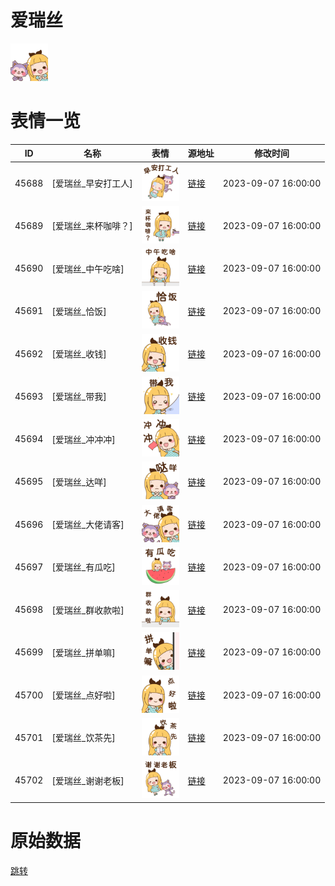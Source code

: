 # 爱瑞丝

<img src="./cover.png" height="60" alt="cover" />

# 表情一览

|ID|名称|表情|源地址|修改时间|
|----|----|----|----|----|
|45688|[爱瑞丝_早安打工人]|<img src="./pic/045688_%5B爱瑞丝_早安打工人%5D.png" height="60" alt="早安打工人"/>|[链接](https://i0.hdslb.com/bfs/garb/d8f281a97d5ca46d97b2cb093c9d81aba3729ab8.png)|2023-09-07 16:00:00|
|45689|[爱瑞丝_来杯咖啡？]|<img src="./pic/045689_%5B爱瑞丝_来杯咖啡？%5D.png" height="60" alt="来杯咖啡？"/>|[链接](https://i0.hdslb.com/bfs/garb/ce2768dacc0fb9c8c1c5c52bac5569378b2fd8a2.png)|2023-09-07 16:00:00|
|45690|[爱瑞丝_中午吃啥]|<img src="./pic/045690_%5B爱瑞丝_中午吃啥%5D.png" height="60" alt="中午吃啥"/>|[链接](https://i0.hdslb.com/bfs/garb/be0dcf1e367f3cfea0383de87bb5fd24f1f337dd.png)|2023-09-07 16:00:00|
|45691|[爱瑞丝_恰饭]|<img src="./pic/045691_%5B爱瑞丝_恰饭%5D.png" height="60" alt="恰饭"/>|[链接](https://i0.hdslb.com/bfs/garb/8e3033a789cc4a6a4a322660db23fc7bf6ac28d5.png)|2023-09-07 16:00:00|
|45692|[爱瑞丝_收钱]|<img src="./pic/045692_%5B爱瑞丝_收钱%5D.png" height="60" alt="收钱"/>|[链接](https://i0.hdslb.com/bfs/garb/ad5156f72869538ea02af8bf1c48f9882fe7c65b.png)|2023-09-07 16:00:00|
|45693|[爱瑞丝_带我]|<img src="./pic/045693_%5B爱瑞丝_带我%5D.png" height="60" alt="带我"/>|[链接](https://i0.hdslb.com/bfs/garb/c0f345cc4e87a15e6577e901433a2a0aab90ad41.png)|2023-09-07 16:00:00|
|45694|[爱瑞丝_冲冲冲]|<img src="./pic/045694_%5B爱瑞丝_冲冲冲%5D.png" height="60" alt="冲冲冲"/>|[链接](https://i0.hdslb.com/bfs/garb/d0833f27d139a729cb37be5cd7fcfd17f53c0933.png)|2023-09-07 16:00:00|
|45695|[爱瑞丝_达咩]|<img src="./pic/045695_%5B爱瑞丝_达咩%5D.png" height="60" alt="达咩"/>|[链接](https://i0.hdslb.com/bfs/garb/7c4c26c359bb0d28f2651d11d1784512ca2462f4.png)|2023-09-07 16:00:00|
|45696|[爱瑞丝_大佬请客]|<img src="./pic/045696_%5B爱瑞丝_大佬请客%5D.png" height="60" alt="大佬请客"/>|[链接](https://i0.hdslb.com/bfs/garb/0fc461a54aec311fb48324b27d739987909cee3c.png)|2023-09-07 16:00:00|
|45697|[爱瑞丝_有瓜吃]|<img src="./pic/045697_%5B爱瑞丝_有瓜吃%5D.png" height="60" alt="有瓜吃"/>|[链接](https://i0.hdslb.com/bfs/garb/d0f3a8f2d0780da3a4921cb245dd40079e8af885.png)|2023-09-07 16:00:00|
|45698|[爱瑞丝_群收款啦]|<img src="./pic/045698_%5B爱瑞丝_群收款啦%5D.png" height="60" alt="群收款啦"/>|[链接](https://i0.hdslb.com/bfs/garb/484fcb68a11e1b1e6f0117bce12a1a0d7a4d8989.png)|2023-09-07 16:00:00|
|45699|[爱瑞丝_拼单嘛]|<img src="./pic/045699_%5B爱瑞丝_拼单嘛%5D.png" height="60" alt="拼单嘛"/>|[链接](https://i0.hdslb.com/bfs/garb/eee603ac2f03a34c0ba3d5b2bd7c79e446925ddf.png)|2023-09-07 16:00:00|
|45700|[爱瑞丝_点好啦]|<img src="./pic/045700_%5B爱瑞丝_点好啦%5D.png" height="60" alt="点好啦"/>|[链接](https://i0.hdslb.com/bfs/garb/1c3e7e7a52a412a83ef431b2358085b580e82335.png)|2023-09-07 16:00:00|
|45701|[爱瑞丝_饮茶先]|<img src="./pic/045701_%5B爱瑞丝_饮茶先%5D.png" height="60" alt="饮茶先"/>|[链接](https://i0.hdslb.com/bfs/garb/e4406518d4a7139488fac6f5d4b88b42c5f84eb0.png)|2023-09-07 16:00:00|
|45702|[爱瑞丝_谢谢老板]|<img src="./pic/045702_%5B爱瑞丝_谢谢老板%5D.png" height="60" alt="谢谢老板"/>|[链接](https://i0.hdslb.com/bfs/garb/f71532b17c3638e3524e2ab7f12f05f326f529ee.png)|2023-09-07 16:00:00|

# 原始数据

[跳转](./raw.json)

